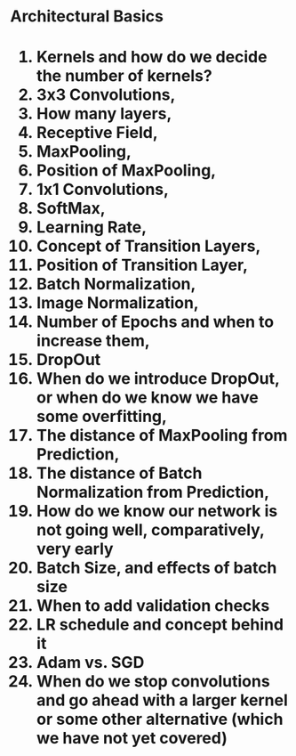 <h1> Architectural Basics <h1>

  
  1.  Kernels and how do we decide the number of kernels?
  2.  3x3 Convolutions,
  3.  How many layers,
  4.  Receptive Field,
  5.  MaxPooling,
  6.  Position of MaxPooling,
  7.  1x1 Convolutions,
  8.  SoftMax,
  9.  Learning Rate,
  10. Concept of Transition Layers,
  11. Position of Transition Layer,
  12. Batch Normalization,
  13. Image Normalization,
  14. Number of Epochs and when to increase them,
  15. DropOut
  16. When do we introduce DropOut, or when do we know we have some overfitting,
  17. The distance of MaxPooling from Prediction,
  18. The distance of Batch Normalization from Prediction,
  19. How do we know our network is not going well, comparatively, very early
  20. Batch Size, and effects of batch size
  21. When to add validation checks
  22. LR schedule and concept behind it
  23. Adam vs. SGD
  24. When do we stop convolutions and go ahead with a larger kernel or some other alternative (which we have not yet covered)
